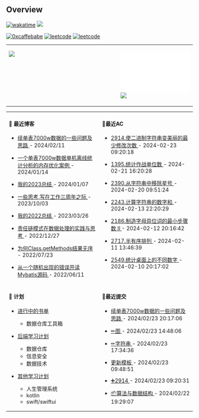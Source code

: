 
## Overview

[![wakatime](https://wakatime.com/badge/user/78591c59-95d5-4479-b2fc-988c35f31d59.svg)](https://wakatime.com/@78591c59-95d5-4479-b2fc-988c35f31d59) ![](https://gpvc.arturio.dev/0xcaffebabe)

[![0xcaffebabe](https://img.shields.io/static/v1?label=LeetCode%200xcaffebabe&message=4517&color=success)](https://leetcode.cn/u/0xcaffebabe/) [![leetcode](https://img.shields.io/static/v1?label=Solved&message=1099%20/%203692&color=success)](https://leetcode.cn/u/0xcaffebabe/) [![leetcode](https://img.shields.io/static/v1?label=Accepted&message=84.55%&color=success)](https://leetcode.cn/u/0xcaffebabe/)

<table border="0">
  <tr border="0">

  <td valign="top" width="60%">

  ![](https://github-readme-stats.vercel.app/api/wakatime?username=0xcaffebabe&layout=compact&langs_count=12&theme=dark&range=all_time)

  </td>

  <td valign="top" width="40%">

  ![](https://raw.githubusercontent.com/0xcaffebabe/github-stats/master/generated/overview.svg)
  ![](https://github-profile-summary-cards.vercel.app/api/cards/productive-time?username=0xcaffebabe&theme=github_dark&utcOffset=8)

  </td>
  </tr>

</table>

<table>

<tr>
<td valign="top" width="50%">

#### 📖 最近博客


* <a href="https://0xcaffebabe.github.io/%E5%A4%A7%E6%95%B0%E6%8D%AE/2024/02/11/%E7%BB%AD%E5%8D%95%E8%A1%A87000w%E6%95%B0%E6%8D%AE%E7%9A%84%E4%B8%80%E4%BA%9B%E9%97%AE%E9%A2%98%E5%8F%8A%E6%80%9D%E8%B7%AF.html" target="_blank"> 续单表7000w数据的一些问题及思路 </a> - 2024/02/11 

    
* <a href="https://0xcaffebabe.github.io/%E5%A4%A7%E6%95%B0%E6%8D%AE/2024/01/14/%E4%B8%80%E4%B8%AA%E5%8D%95%E8%A1%A87000w%E6%95%B0%E6%8D%AE%E5%8D%95%E6%9C%BA%E7%A6%BB%E7%BA%BF%E7%BB%9F%E8%AE%A1%E5%88%86%E6%9E%90%E7%9A%84%E5%86%85%E5%AD%98%E4%BC%98%E5%8C%96%E6%A1%88%E4%BE%8B.html" target="_blank"> 一个单表7000w数据单机离线统计分析的内存优化案例 </a> - 2024/01/14 

    
* <a href="https://0xcaffebabe.github.io/%E4%BA%BA%E7%94%9F/2024/01/07/%E6%88%91%E7%9A%842023%E6%80%BB%E7%BB%93.html" target="_blank"> 我的2023总结 </a> - 2024/01/07 

    
* <a href="https://0xcaffebabe.github.io/%E4%BA%BA%E7%94%9F/2023/10/03/%E4%B8%80%E4%BA%9B%E6%80%9D%E8%80%83,%E5%86%99%E5%9C%A8%E5%B7%A5%E4%BD%9C%E4%B8%89%E5%91%A8%E5%B9%B4%E4%B9%8B%E9%99%85.html" target="_blank"> 一些思考,写在工作三周年之际 </a> - 2023/10/03 

    
* <a href="https://0xcaffebabe.github.io/%E4%BA%BA%E7%94%9F/2023/03/26/%E6%88%91%E7%9A%842022%E6%80%BB%E7%BB%93.html" target="_blank"> 我的2022总结 </a> - 2023/03/26 

    
* <a href="https://0xcaffebabe.github.io/%E8%AE%BE%E8%AE%A1%E6%A8%A1%E5%BC%8F/2022/12/27/%E8%B4%A3%E4%BB%BB%E9%93%BE%E6%A8%A1%E5%BC%8F%E5%9C%A8%E6%95%B0%E6%8D%AE%E5%A4%84%E7%90%86%E7%9A%84%E5%AE%9E%E8%B7%B5%E4%B8%8E%E6%80%9D%E8%80%83.html" target="_blank"> 责任链模式在数据处理的实践与思考 </a> - 2022/12/27 

    
* <a href="https://0xcaffebabe.github.io/jvm/2022/07/23/%E4%B8%BA%E4%BD%95Class.getMethods%E7%BB%93%E6%9E%9C%E6%97%A0%E5%BA%8F.html" target="_blank"> 为何Class.getMethods结果无序 </a> - 2022/07/23 

    
* <a href="https://0xcaffebabe.github.io/java/2022/06/11/%E4%BB%8E%E4%B8%80%E4%B8%AA%E9%9A%8F%E6%9C%BA%E5%87%BA%E7%8E%B0%E7%9A%84%E9%94%99%E8%AF%AF%E5%BC%80%E8%AF%BBMybatis%E6%BA%90%E7%A0%81.html" target="_blank"> 从一个随机出现的错误开读Mybatis源码 </a> - 2022/06/11 

        

</td>

<td valign="top" width="50%">

#### 🔋最近AC


  * <a href="https://leetcode.cn/submissions/detail/504035229" target="_blank"> 2914.使二进制字符串变美丽的最少修改次数 </a> - 2024-02-23 09:20:18 

    
  * <a href="https://leetcode.cn/submissions/detail/503587265" target="_blank"> 1395.统计作战单位数 </a> - 2024-02-21 16:20:28 

    
  * <a href="https://leetcode.cn/submissions/detail/503188390" target="_blank"> 2390.从字符串中移除星号 </a> - 2024-02-20 09:51:24 

    
  * <a href="https://leetcode.cn/submissions/detail/501929281" target="_blank"> 2243.计算字符串的数字和 </a> - 2024-02-13 22:20:29 

    
  * <a href="https://leetcode.cn/submissions/detail/501771312" target="_blank"> 2186.制造字母异位词的最小步骤数 II </a> - 2024-02-12 20:16:42 

    
  * <a href="https://leetcode.cn/submissions/detail/501604429" target="_blank"> 2717.半有序排列 </a> - 2024-02-11 13:46:39 

    
  * <a href="https://leetcode.cn/submissions/detail/501528863" target="_blank"> 2549.统计桌面上的不同数字 </a> - 2024-02-10 20:17:02 

    

</td>

</tr>

<tr>

<td valign="top" width="50%">

#### 📝 计划

- [进行中的书单](https://github.com/users/0xcaffebabe/projects/4)
  - 数据仓库工具箱


- [后端学习计划](https://github.com/users/0xcaffebabe/projects/1)
  - 数据仓库
  - 信息安全
  - 数据技术


- [其他学习计划](https://github.com/users/0xcaffebabe/projects/3)
  - 人生管理系统
  - kotlin
  - swift/swiftui


<td>

#### 🌴最近提交


  * <a href="https://github.com/0xcaffebabe/0xcaffebabe.github.io/commit/e95a7c3da7cda79930ea495261746c634e7b59cb" target="_blank"> 续单表7000w数据的一些问题及思路 </a> - 2024/02/23 20:17:06 

    
  * <a href="https://github.com/0xcaffebabe/note/commit/dc4a47043c9deb774fe8456ca12a8a512557d9e7" target="_blank"> ✏图 </a> - 2024/02/23 14:48:06 

    
  * <a href="https://github.com/0xcaffebabe/note/commit/6cadacd85f899a958294f14d642dfce098d4361f" target="_blank"> ✏字符串 </a> - 2024/02/23 17:34:36 

    
  * <a href="https://github.com/0xcaffebabe/leetcode/commit/99d82082a967f4510a412bcabb582683695668fd" target="_blank"> 更新模板 </a> - 2024/02/23 09:48:51 

    
  * <a href="https://github.com/0xcaffebabe/leetcode/commit/3ec7dd814d528687033a96a9d3c8a2558c471185" target="_blank"> ➕2914 </a> - 2024/02/23 09:20:31 

    
  * <a href="https://github.com/0xcaffebabe/note/commit/a43c1f5ba155151373c1c4acad9c95803f6ca65a" target="_blank"> 📦算法与数据结构 </a> - 2024/02/22 19:29:07 

    

</td>

</tr>

</table>

